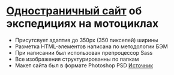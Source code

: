 # [Одностраничный сайт](https://entinevely734.github.io/Motorcycle-Expedition-Company/) об экспедициях на мотоциклах
- Присутсвует адаптив до 350px (350 пикселей) ширины
- Разметка HTML-элементов написана по методологии БЭМ
- При написании был использован препроцессор Sass
- Все изображения структурированны по папкам
- Макет сайта был в формате Photoshop PSD [Источник](https://psdfreebies.com/psd/motorcycle-expedition-company-website-psd/)
